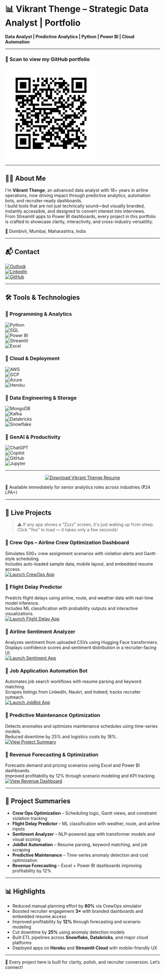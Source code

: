 # 📊 Vikrant Thenge – Strategic Data Analyst | Portfolio

**Data Analyst | Predictive Analytics | Python | Power BI | Cloud Automation**

---

### 📎 Scan to view my GitHub portfolio  
![QR Code](https://github.com/Vikrantthenge/vikrant-data-analytics-portfolio/blob/main/qr-code.png)

---

## 🙋‍♂️ About Me

I'm **Vikrant Thenge**, an advanced data analyst with 18+ years in airline operations, now driving impact through predictive analytics, automation bots, and recruiter-ready dashboards.  
I build tools that are not just technically sound—but visually branded, instantly accessible, and designed to convert interest into interviews.  
From Streamlit apps to Power BI dashboards, every project in this portfolio is crafted to showcase clarity, interactivity, and cross-industry versatility.

📍 Dombivli, Mumbai, Maharashtra, India  

---

## 📬 Contact

[![Outlook](https://img.shields.io/badge/Email-Outlook-blue?style=flat-square&logo=microsoftoutlook&logoColor=white)](mailto:vikrantthenge@outlook.com)  
[![LinkedIn](https://img.shields.io/badge/LinkedIn-Connect-blue?style=flat-square&logo=linkedin&logoColor=white)](https://www.linkedin.com/in/vthenge)  
[![GitHub](https://img.shields.io/badge/GitHub-Portfolio-black?style=flat-square&logo=github&logoColor=white)](https://github.com/vikrantthenge)

---

## 🛠️ Tools & Technologies

### 🔹 Programming & Analytics  
![Python](https://img.shields.io/badge/Python-Data%20Science-blue?style=flat-square&logo=python&logoColor=white)  
![SQL](https://img.shields.io/badge/SQL-Queries-darkblue?style=flat-square&logo=mysql&logoColor=white)  
![Power BI](https://img.shields.io/badge/Power%20BI-Business%20Intelligence-yellow?style=flat-square&logo=powerbi&logoColor=white)  
![Streamlit](https://img.shields.io/badge/Streamlit-Web%20Apps-red?style=flat-square&logo=streamlit&logoColor=white)  
![Excel](https://img.shields.io/badge/Excel-Data%20Modeling-green?style=flat-square&logo=microsoftexcel&logoColor=white)

### 🔹 Cloud & Deployment  
![AWS](https://img.shields.io/badge/AWS-Cloud-orange?style=flat-square&logo=amazonaws&logoColor=white)  
![GCP](https://img.shields.io/badge/GCP-Cloud-blue?style=flat-square&logo=googlecloud&logoColor=white)  
![Azure](https://img.shields.io/badge/Azure-Cloud-lightgrey?style=flat-square&logo=microsoftazure&logoColor=white)  
![Heroku](https://img.shields.io/badge/Heroku-Deployment-purple?style=flat-square&logo=heroku&logoColor=white)

### 🔹 Data Engineering & Storage  
![MongoDB](https://img.shields.io/badge/MongoDB-NoSQL-green?style=flat-square&logo=mongodb&logoColor=white)  
![Kafka](https://img.shields.io/badge/Kafka-Streaming%20Data-black?style=flat-square&logo=apachekafka&logoColor=white)  
![Databricks](https://img.shields.io/badge/Databricks-ETL%20Platform-orange?style=flat-square&logo=databricks&logoColor=white)  
![Snowflake](https://img.shields.io/badge/Snowflake-Data%20Warehouse-blue?style=flat-square&logo=snowflake&logoColor=white)

### 🔹 GenAI & Productivity  
![ChatGPT](https://img.shields.io/badge/ChatGPT-GenAI-green?style=flat-square&logo=openai&logoColor=white)  
![Copilot](https://img.shields.io/badge/Copilot-GenAI-blue?style=flat-square&logo=microsoft&logoColor=white)  
![GitHub](https://img.shields.io/badge/GitHub-Version%20Control-black?style=flat-square&logo=github&logoColor=white)  
![Jupyter](https://img.shields.io/badge/Jupyter-Notebooks-orange?style=flat-square&logo=jupyter&logoColor=white)

---

<p align="center">
  <a href="https://github.com/Vikrantthenge/vikrant-data-analytics-portfolio/blob/main/Vikrant%20Thenge_Data_Analyst_Resume..pdf" download title="Download Vikrant Thenge Resume">
    <img src="https://img.shields.io/badge/Download_Resume-PDF-blue?style=for-the-badge&logo=adobeacrobatreader&logoColor=white" alt="Download Vikrant Thenge Resume">
  </a>
</p>

🎯 Available immediately for senior analytics roles across industries (₹24 LPA+)

---

## 📱 Live Projects

> ⚠️ If any app shows a “Zzzz” screen, it's just waking up from sleep. Click “Yes” to load — it takes only a few seconds!

### 🔹 Crew Ops – Airline Crew Optimization Dashboard  
Simulates 500+ crew assignment scenarios with violation alerts and Gantt-style scheduling.  
Includes auto-loaded sample data, mobile layout, and embedded resume access.  
[![Launch CrewOps App](https://img.shields.io/badge/Launch-CrewOps-darkblue?style=for-the-badge&logo=streamlit)](https://crewops-vikrant.streamlit.app/)

### 🔹 Flight Delay Predictor  
Predicts flight delays using airline, route, and weather data with real-time model inference.  
Includes ML classification with probability outputs and interactive visualizations.  
[![Launch Flight Delay App](https://img.shields.io/badge/Launch-FlightPulse-darkred?style=for-the-badge&logo=streamlit)](https://share.streamlit.io/vikrantthenge/flight-delay-predictor/main/app.py)

### 🔹 Airline Sentiment Analyzer  
Analyzes sentiment from uploaded CSVs using Hugging Face transformers.  
Displays confidence scores and sentiment distribution in a recruiter-facing UI.  
[![Launch Sentiment App](https://img.shields.io/badge/Launch-Sentiment%20Analyzer-purple?style=for-the-badge&logo=streamlit)](https://sentiment-analyzer-vikrant.streamlit.app/)

### 🔹 Job Application Automation Bot  
Automates job search workflows with resume parsing and keyword matching.  
Scrapes listings from LinkedIn, Naukri, and Indeed; tracks recruiter outreach.  
[![Launch JobBot App](https://img.shields.io/badge/Launch-JobBot-blue?style=for-the-badge&logo=streamlit)](https://job-bot-showcase-8dykqf8ngrqtzh5en7txnk.streamlit.app/)

### 🔹 Predictive Maintenance Optimization  
Detects anomalies and optimizes maintenance schedules using time-series models.  
Reduced downtime by 25% and logistics costs by 18%.  
[![View Project Summary](https://img.shields.io/badge/View-Maintenance%20Project-orange?style=for-the-badge&logo=python)](https://github.com/Vikrantthenge/vikrant-data-analytics-portfolio/tree/main/Predictive_Maintenance)

### 🔹 Revenue Forecasting & Optimization  
Forecasts demand and pricing scenarios using Excel and Power BI dashboards.  
Improved profitability by 12% through scenario modeling and KPI tracking.  
[![View Revenue Dashboard](https://img.shields.io/badge/View-Revenue%20Dashboard-green?style=for-the-badge&logo=powerbi)](https://github.com/Vikrantthenge/vikrant-data-analytics-portfolio/tree/main/Revenue_Forecasting)

---

## 📁 Project Summaries

- **Crew Ops Optimization** – Scheduling logic, Gantt views, and constraint violation tracking  
- **Flight Delay Predictor** – ML classification with weather, route, and airline inputs  
- **Sentiment Analyzer** – NLP-powered app with transformer models and visual scoring  
- **JobBot Automation** – Resume parsing, keyword matching, and job scraping  
- **Predictive Maintenance** – Time-series anomaly detection and cost optimization  
- **Revenue Forecasting** – Excel + Power BI dashboards improving profitability by 12%

---

## 📊 Highlights

- Reduced manual planning effort by **80%** via CrewOps simulator  
- Boosted recruiter engagement **3×** with branded dashboards and embedded resume access  
- Improved profitability by **12%** through forecasting and scenario modeling  
- Cut downtime by **25%** using anomaly detection models  
- Built ETL pipelines across **Snowflake, Databricks**, and major cloud platforms  
- Deployed apps on **Heroku** and **Streamlit Cloud** with mobile-friendly UX

---

📌 Every project here is built for clarity, polish, and recruiter conversion. Let’s connect!
